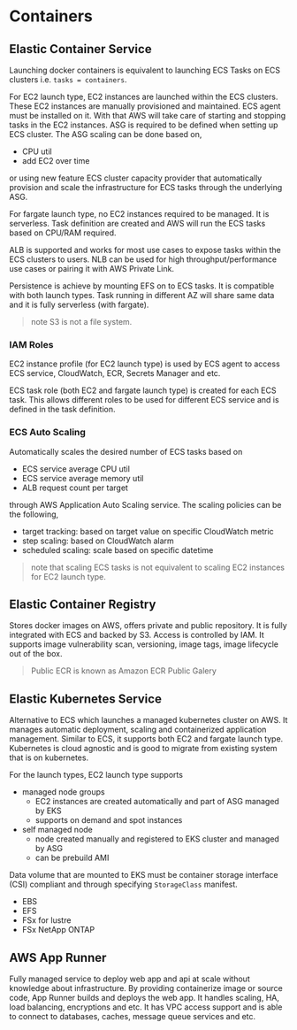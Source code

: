 # Containers

## Elastic Container Service

Launching docker containers is equivalent to launching ECS Tasks on ECS
clusters i.e. `tasks = containers`.

For EC2 launch type, EC2 instances are launched within the ECS clusters. These
EC2 instances are manually provisioned and maintained. ECS agent must be
installed on it. With that AWS will take care of starting and stopping tasks
in the EC2 instances. ASG is required to be defined when setting up ECS
cluster. The ASG scaling can be done based on,

- CPU util
- add EC2 over time

or using new feature ECS cluster capacity provider that automatically provision
and scale the infrastructure for ECS tasks through the underlying ASG.

For fargate launch type, no EC2 instances required to be managed. It is
serverless. Task definition are created and AWS will run the ECS tasks based on
CPU/RAM required.

ALB is supported and works for most use cases to expose tasks within the ECS
clusters to users. NLB can be used for high throughput/performance use cases or
pairing it with AWS Private Link.

Persistence is achieve by mounting EFS on to ECS tasks. It is compatible with
both launch types. Task running in different AZ will share same data and it is
fully serverless (with fargate).

> note S3 is not a file system.

### IAM Roles

EC2 instance profile (for EC2 launch type) is used by ECS agent to access ECS
service, CloudWatch, ECR, Secrets Manager and etc.

ECS task role (both EC2 and fargate launch type) is created for each ECS task.
This allows different roles to be used for different ECS service and is defined
in the task definition.

### ECS Auto Scaling

Automatically scales the desired number of ECS tasks based on

- ECS service average CPU util
- ECS service average memory util
- ALB request count per target

through AWS Application Auto Scaling service. The scaling policies can be the
following,

- target tracking: based on target value on specific CloudWatch metric
- step scaling: based on CloudWatch alarm
- scheduled scaling: scale based on specific datetime

> note that scaling ECS tasks is not equivalent to scaling EC2 instances for
> EC2 launch type.

## Elastic Container Registry

Stores docker images on AWS, offers private and public repository. It is fully
integrated with ECS and backed by S3. Access is controlled by IAM. It supports
image vulnerability scan, versioning, image tags, image lifecycle out of the
box.

> Public ECR is known as Amazon ECR Public Galery

## Elastic Kubernetes Service

Alternative to ECS which launches a managed kubernetes cluster on AWS. It
manages automatic deployment, scaling and containerized application management.
Similar to ECS, it supports both EC2 and fargate launch type. Kubernetes is
cloud agnostic and is good to migrate from existing system that is on
kubernetes.

For the launch types, EC2 launch type supports

- managed node groups
  - EC2 instances are created automatically and part of ASG managed by EKS
  - supports on demand and spot instances
- self managed node
  - node created manually and registered to EKS cluster and managed by ASG
  - can be prebuild AMI

Data volume that are mounted to EKS must be container storage interface (CSI)
compliant and through specifying `StorageClass` manifest.

- EBS
- EFS
- FSx for lustre
- FSx NetApp ONTAP

## AWS App Runner

Fully managed service to deploy web app and api at scale without knowledge
about infrastructure. By providing containerize image or source code, App
Runner builds and deploys the web app. It handles scaling, HA, load balancing,
encryptions and etc. It has VPC access support and is able to connect to
databases, caches, message queue services and etc.
